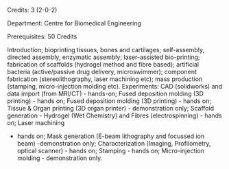 Credits: 3 (2-0-2)

Department: Centre for Biomedical Engineering

Prerequisites: 50 Credits

Introduction; bioprinting tissues, bones and cartilages; self-assembly, directed assembly, enzymatic assembly; laser-assisted bio-printing; fabrication of scaffolds (hydrogel method and fibre based); artificial bacteria (active/passive drug delivery, microswimmer); component fabrication (stereolithography, laser machining etc); mass production (stamping, micro-injection molding etc). Experiments: CAD (solidworks) and data import (from MRI/CT) - hands-on; Fused deposition molding (3D printing) - hands on; Fused deposition molding (3D printing) - hands on; Tissue & Organ printing (3D organ printer) - demonstration only; Scaffold generation - Hydrogel (Wet Chemistry) and Fibres (electrospinning) - hands on; Laser machining
- hands on; Mask generation (E-beam lithography and focussed ion beam) -demonstration only; Characterization (Imaging, Profilometry, optical scanner) - hands on; Stamping - hands on; Micro-injection molding - demonstration only.